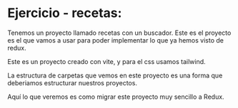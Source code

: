 # Ejercicio - recetas:

Tenemos un proyecto llamado recetas con un buscador. Este es el proyecto es el que vamos a usar para poder implementar lo que ya hemos visto de redux.

Este es un proyecto creado con vite, y para el css usamos tailwind.

La estructura de carpetas que vemos en este proyecto es una forma que deberiamos estructurar nuestros proyectos.

Aquí lo que veremos es como migrar este proyecto muy sencillo a Redux.